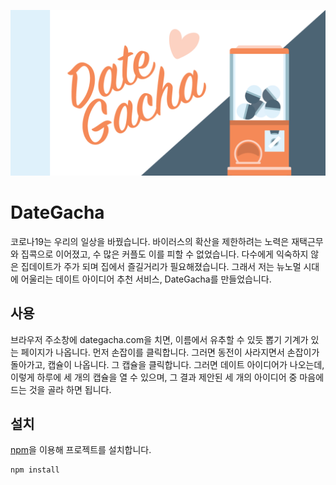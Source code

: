 ![DateGacha](/assets/og-image.png)

# DateGacha

코로나19는 우리의 일상을 바꿨습니다. 바이러스의 확산을 제한하려는 노력은 재택근무와 집콕으로 이어졌고, 수 많은 커플도 이를 피할 수 없었습니다. 다수에게 익숙하지 않은 집데이트가 주가 되며 집에서 즐길거리가 필요해졌습니다. 그래서 저는 뉴노멀 시대에 어울리는 데이트 아이디어 추천 서비스, DateGacha를 만들었습니다.

## 사용

브라우저 주소창에 dategacha.com을 치면, 이름에서 유추할 수 있듯 뽑기 기계가 있는 페이지가 나옵니다. 먼저 손잡이를 클릭합니다. 그러면 동전이 사라지면서 손잡이가 돌아가고, 캡슐이 나옵니다. 그 캡슐을 클릭합니다. 그러면 데이트 아이디어가 나오는데, 이렇게 하루에 세 개의 캡슐을 열 수 있으며, 그 결과 제안된 세 개의 아이디어 중 마음에 드는 것을 골라 하면 됩니다.

## 설치

[npm](https://www.npmjs.com/)을 이용해 프로젝트를 설치합니다.

``` bash
npm install
```

